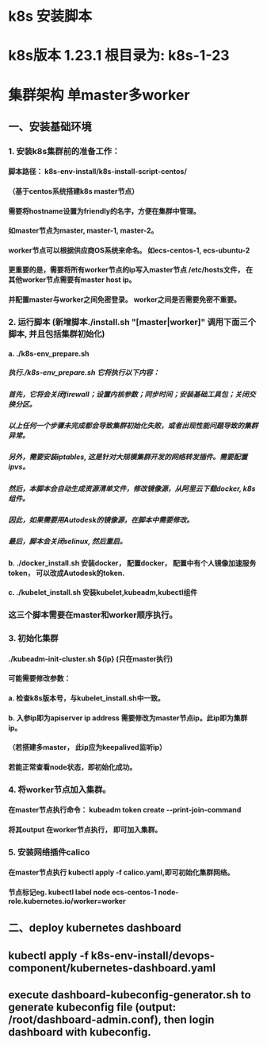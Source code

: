 # k8s 安装脚本
# k8s版本 1.23.1 根目录为: k8s-1-23
# 集群架构 单master多worker

## 一、安装基础环境
### 1. 安装k8s集群前的准备工作： 
#### 脚本路径： k8s-env-install/k8s-install-script-centos/
#### （基于centos系统搭建k8s master节点）
#### 
#### 需要将hostname设置为friendly的名字，方便在集群中管理。
#### 如master节点为master, master-1, master-2。
#### worker节点可以根据供应商OS系统来命名。 如ecs-centos-1, ecs-ubuntu-2
#### 更重要的是，需要将所有worker节点的ip写入master节点 /etc/hosts文件， 在其他worker节点需要有master host ip。
#### 并配置master与worker之间免密登录。 worker之间是否需要免密不重要。

### 2. 运行脚本 (新增脚本./install.sh "[master|worker]" 调用下面三个脚本, 并且包括集群初始化)
#### a. ./k8s-env_prepare.sh
##### 执行./k8s-env_prepare.sh 它将执行以下内容：
##### 首先，它将会关闭firewall；设置内核参数；同步时间；安装基础工具包；关闭交换分区。
##### 以上任何一个步骤未完成都会导致集群初始化失败，或者出现性能问题导致的集群异常。
##### 另外，需要安装iptables, 这是针对大规模集群开发的网络转发插件。需要配置ipvs。
##### 然后，本脚本会自动生成资源清单文件，修改镜像源，从阿里云下载docker, k8s组件。
##### 因此，如果需要用Autodesk的镜像源，在脚本中需要修改。
##### 最后，脚本会关闭selinux, 然后重启。
#### b. ./docker_install.sh 安装docker， 配置docker， 配置中有个人镜像加速服务token， 可以改成Autodesk的token.
#### c. ./kubelet_install.sh 安装kubelet,kubeadm,kubectl组件
###  这三个脚本需要在master和worker顺序执行。

### 3. 初始化集群
####  ./kubeadm-init-cluster.sh ${ip} (只在master执行)
#### 可能需要修改参数： 
#### a. 检查k8s版本号，与kubelet_install.sh中一致。
#### b. 入参ip即为apiserver ip address 需要修改为master节点ip。此ip即为集群ip。
####    （若搭建多master， 此ip应为keepalived监听ip）
#### 若能正常查看node状态，即初始化成功。

### 4. 将worker节点加入集群。
#### 在master节点执行命令： kubeadm token create --print-join-command
#### 将其output 在worker节点执行， 即可加入集群。

### 5. 安装网络插件calico
#### 在master节点执行 kubectl apply -f calico.yaml,即可初始化集群网络。
#### 节点标记eg. kubectl label node ecs-centos-1 node-role.kubernetes.io/worker=worker

## 二、deploy kubernetes dashboard
##  kubectl apply -f k8s-env-install/devops-component/kubernetes-dashboard.yaml
##  execute dashboard-kubeconfig-generator.sh to generate kubeconfig file (output: /root/dashboard-admin.conf), then login dashboard with kubeconfig.
